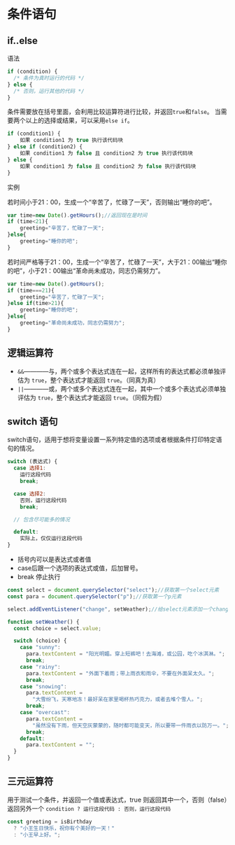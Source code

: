 # 条件语句

## if..else

语法

```javascript
if (condition) {
  /* 条件为真时运行的代码 */
} else {
  /* 否则，运行其他的代码 */
}
```

条件需要放在括号里面，会利用比较运算符进行比较，并返回`true`和`false`。
当需要两个以上的选择或结果，可以采用`else if`。

```javascript
if (condition1) {
    如果 condition1 为 true 执行该代码块
} else if (condition2) {
    如果 condition1 为 false 且 condition2 为 true 执行该代码块
} else {
    如果 condition1 为 false 且 condition2 为 false 执行该代码块
}
```

实例

若时间小于21：00，生成一个“辛苦了，忙碌了一天”，否则输出“睡你的吧”。

```javascript
var time=new Date().getHours();//返回现在是时间
if (time<21){
    greeting="辛苦了，忙碌了一天";
}else{
    greeting="睡你的吧";
}
```

若时间严格等于21：00，生成一个“辛苦了，忙碌了一天”，大于21：00输出“睡你的吧”，小于21：00输出“革命尚未成功，同志仍需努力”。

```javascript
var time=new Date().getHours();
if (time===21){
    greeting="辛苦了，忙碌了一天";
}else if(time>21){
    greeting="睡你的吧";
}else{
    greeting="革命尚未成功，同志仍需努力";
}
```

## 逻辑运算符

- `&&`————与，两个或多个表达式连在一起，这样所有的表达式都必须单独评估为 `true`，整个表达式才能返回 `true`。（同真为真）
- `||`————或，两个或多个表达式连在一起，其中一个或多个表达式必须单独评估为 `true`，整个表达式才能返回 `true`。（同假为假）

## switch 语句

switch语句，适用于想将变量设置一系列特定值的选项或者根据条件打印特定语句的情况。

```javascript
switch (表达式) {
  case 选择1:
    运行这段代码
    break;

  case 选择2:
    否则，运行这段代码
    break;

  // 包含尽可能多的情况

  default:
    实际上，仅仅运行这段代码
}
```

- 括号内可以是表达式或者值
- case后跟一个选项的表达式或值，后加冒号。
- break 停止执行

```javascript
const select = document.querySelector("select");//获取第一个select元素
const para = document.querySelector("p");//获取第一个p元素

select.addEventListener("change", setWeather);//给select元素添加一个change时间监听，当select发生变化，会调用setWeather函数

function setWeather() {
  const choice = select.value;

  switch (choice) {
    case "sunny":
      para.textContent = "阳光明媚。穿上短裤吧！去海滩，或公园，吃个冰淇淋。";
      break;
    case "rainy":
      para.textContent = "外面下着雨；带上雨衣和雨伞，不要在外面呆太久。";
      break;
    case "snowing":
      para.textContent =
        "大雪纷飞，天寒地冻！最好呆在家里喝杯热巧克力，或者去堆个雪人。";
      break;
    case "overcast":
      para.textContent =
        "虽然没有下雨，但天空灰蒙蒙的，随时都可能变天，所以要带一件雨衣以防万一。";
      break;
    default:
      para.textContent = "";
  }
}
```

## 三元运算符

用于测试一个条件，并返回一个值或表达式，true 则返回其中一个，否则（false）返回另外一个
`condition ? 运行这段代码 : 否则，运行这段代码`

```javascript
const greeting = isBirthday
  ? "小王生日快乐，祝你有个美好的一天！"
  : "小王早上好。";
```
